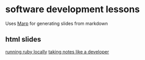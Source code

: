 # software development lessons

Uses [Marp](https://github.com/marp-team/marp-cli) for generating slides from markdown

## html slides
[running ruby locally](./running-ruby-locally/running-ruby-locally.html)
[taking notes like a developer](./taking-notes-like-a-developer/taking-notes-like-a-developer.html)
